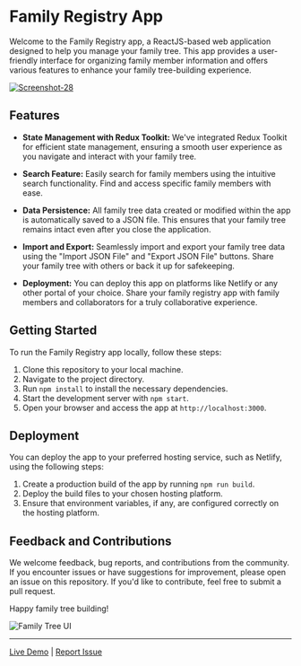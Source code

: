 # Family Registry App

Welcome to the Family Registry app, a ReactJS-based web application designed to help you manage your family tree. This app provides a user-friendly interface for organizing family member information and offers various features to enhance your family tree-building experience.

<a href="https://ibb.co/k1bQPrZ"><img src="https://i.ibb.co/2NVgpLJ/Screenshot-28.png" alt="Screenshot-28" border="0" /></a>

## Features

- **State Management with Redux Toolkit:** We've integrated Redux Toolkit for efficient state management, ensuring a smooth user experience as you navigate and interact with your family tree.

- **Search Feature:** Easily search for family members using the intuitive search functionality. Find and access specific family members with ease.

- **Data Persistence:** All family tree data created or modified within the app is automatically saved to a JSON file. This ensures that your family tree remains intact even after you close the application.

- **Import and Export:** Seamlessly import and export your family tree data using the "Import JSON File" and "Export JSON File" buttons. Share your family tree with others or back it up for safekeeping.

- **Deployment:** You can deploy this app on platforms like Netlify or any other portal of your choice. Share your family registry app with family members and collaborators for a truly collaborative experience.

## Getting Started

To run the Family Registry app locally, follow these steps:

1. Clone this repository to your local machine.
2. Navigate to the project directory.
3. Run `npm install` to install the necessary dependencies.
4. Start the development server with `npm start`.
5. Open your browser and access the app at `http://localhost:3000`.

## Deployment

You can deploy the app to your preferred hosting service, such as Netlify, using the following steps:

1. Create a production build of the app by running `npm run build`.
2. Deploy the build files to your chosen hosting platform.
3. Ensure that environment variables, if any, are configured correctly on the hosting platform.

## Feedback and Contributions

We welcome feedback, bug reports, and contributions from the community. If you encounter issues or have suggestions for improvement, please open an issue on this repository. If you'd like to contribute, feel free to submit a pull request.

Happy family tree building!

![Family Tree UI](link_to_image_here)

---

[Live Demo](#) | [Report Issue](https://github.com/your-username/family-registry-app/issues)


